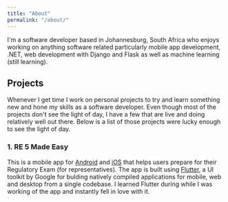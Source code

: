 ```yaml
---
title: "About"
permalink: "/about/"
---
```


I'm a software developer based in Johannesburg, South Africa who enjoys working on anything software related particularly mobile app development, .NET, web development with Django and Flask as well as machine learning (still learning). 

## Projects
Whenever I get time I work on personal projects to try and learn something new and hone my skills as a software developer. Even though most of the projects don't see the light of day, I have a few that are live and doing relatively well out there. Below is a list of those  projects were lucky enough to see the light of day.

### 1. RE 5 Made Easy
This is a mobile app for [Android](https://play.google.com/store/apps/details?id=me.vincenyanga.re5) and [iOS](https://apps.apple.com/us/app/re-5-made-easy/id1483182746) that helps users prepare for their Regulatory Exam (for representatives). The app is built using [Flutter](https://flutter.dev/), a UI toolkit by Google for bulding natively compiled applications for mobile, web and desktop from a single codebase. I learned Flutter during while I was working of the app and instantly fell in love with it.